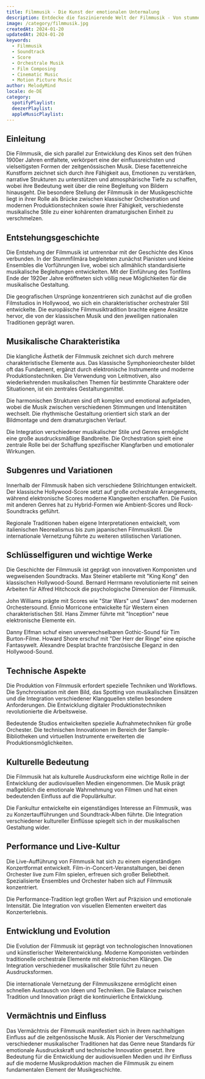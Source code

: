 ```yaml
---
title: Filmmusik - Die Kunst der emotionalen Untermalung
description: Entdecke die faszinierende Welt der Filmmusik - Von stummen Anfängen zum orchestralen Spektakel
image: /category/filmmusik.jpg
createdAt: 2024-01-20
updatedAt: 2024-01-20
keywords:
  - Filmmusik
  - Soundtrack
  - Score
  - Orchestrale Musik
  - Film Composing
  - Cinematic Music
  - Motion Picture Music
author: MelodyMind
locale: de-DE
category:
  spotifyPlaylist: 
  deezerPlaylist: 
  appleMusicPlaylist: 
---
```


## Einleitung

Die Filmmusik, die sich parallel zur Entwicklung des Kinos seit den frühen 1900er Jahren entfaltete, verkörpert eine der einflussreichsten und vielseitigsten Formen der zeitgenössischen Musik. Diese facettenreiche Kunstform zeichnet sich durch ihre Fähigkeit aus, Emotionen zu verstärken, narrative Strukturen zu unterstützen und atmosphärische Tiefe zu schaffen, wobei ihre Bedeutung weit über die reine Begleitung von Bildern hinausgeht. Die besondere Stellung der Filmmusik in der Musikgeschichte liegt in ihrer Rolle als Brücke zwischen klassischer Orchestration und modernen Produktionstechniken sowie ihrer Fähigkeit, verschiedenste musikalische Stile zu einer kohärenten dramaturgischen Einheit zu verschmelzen.

## Entstehungsgeschichte

Die Entstehung der Filmmusik ist untrennbar mit der Geschichte des Kinos verbunden. In der Stummfilmära begleiteten zunächst Pianisten und kleine Ensembles die Vorführungen live, wobei sich allmählich standardisierte musikalische Begleitungen entwickelten. Mit der Einführung des Tonfilms Ende der 1920er Jahre eröffneten sich völlig neue Möglichkeiten für die musikalische Gestaltung.

Die geografischen Ursprünge konzentrieren sich zunächst auf die großen Filmstudios in Hollywood, wo sich ein charakteristischer orchestraler Stil entwickelte. Die europäische Filmmusiktradition brachte eigene Ansätze hervor, die von der klassischen Musik und den jeweiligen nationalen Traditionen geprägt waren.

## Musikalische Charakteristika

Die klangliche Ästhetik der Filmmusik zeichnet sich durch mehrere charakteristische Elemente aus. Das klassische Symphonieorchester bildet oft das Fundament, ergänzt durch elektronische Instrumente und moderne Produktionstechniken. Die Verwendung von Leitmotiven, also wiederkehrenden musikalischen Themen für bestimmte Charaktere oder Situationen, ist ein zentrales Gestaltungsmittel.

Die harmonischen Strukturen sind oft komplex und emotional aufgeladen, wobei die Musik zwischen verschiedenen Stimmungen und Intensitäten wechselt. Die rhythmische Gestaltung orientiert sich stark an der Bildmontage und dem dramaturgischen Verlauf.

Die Integration verschiedener musikalischer Stile und Genres ermöglicht eine große ausdrucksmäßige Bandbreite. Die Orchestration spielt eine zentrale Rolle bei der Schaffung spezifischer Klangfarben und emotionaler Wirkungen.

## Subgenres und Variationen

Innerhalb der Filmmusik haben sich verschiedene Stilrichtungen entwickelt. Der klassische Hollywood-Score setzt auf große orchestrale Arrangements, während elektronische Scores moderne Klangwelten erschaffen. Die Fusion mit anderen Genres hat zu Hybrid-Formen wie Ambient-Scores und Rock-Soundtracks geführt.

Regionale Traditionen haben eigene Interpretationen entwickelt, vom italienischen Neorealismus bis zum japanischen Filmmusikstil. Die internationale Vernetzung führte zu weiteren stilistischen Variationen.

## Schlüsselfiguren und wichtige Werke

Die Geschichte der Filmmusik ist geprägt von innovativen Komponisten und wegweisenden Soundtracks. Max Steiner etablierte mit "King Kong" den klassischen Hollywood-Sound. Bernard Herrmann revolutionierte mit seinen Arbeiten für Alfred Hitchcock die psychologische Dimension der Filmmusik.

John Williams prägte mit Scores wie "Star Wars" und "Jaws" den modernen Orchestersound. Ennio Morricone entwickelte für Western einen charakteristischen Stil. Hans Zimmer führte mit "Inception" neue elektronische Elemente ein.

Danny Elfman schuf einen unverwechselbaren Gothic-Sound für Tim Burton-Filme. Howard Shore erschuf mit "Der Herr der Ringe" eine epische Fantasywelt. Alexandre Desplat brachte französische Eleganz in den Hollywood-Sound.

## Technische Aspekte

Die Produktion von Filmmusik erfordert spezielle Techniken und Workflows. Die Synchronisation mit dem Bild, das Spotting von musikalischen Einsätzen und die Integration verschiedener Klangquellen stellen besondere Anforderungen. Die Entwicklung digitaler Produktionstechniken revolutionierte die Arbeitsweise.

Bedeutende Studios entwickelten spezielle Aufnahmetechniken für große Orchester. Die technischen Innovationen im Bereich der Sample-Bibliotheken und virtuellen Instrumente erweiterten die Produktionsmöglichkeiten.

## Kulturelle Bedeutung

Die Filmmusik hat als kulturelle Ausdrucksform eine wichtige Rolle in der Entwicklung der audiovisuellen Medien eingenommen. Die Musik prägt maßgeblich die emotionale Wahrnehmung von Filmen und hat einen bedeutenden Einfluss auf die Populärkultur.

Die Fankultur entwickelte ein eigenständiges Interesse an Filmmusik, was zu Konzertaufführungen und Soundtrack-Alben führte. Die Integration verschiedener kultureller Einflüsse spiegelt sich in der musikalischen Gestaltung wider.

## Performance und Live-Kultur

Die Live-Aufführung von Filmmusik hat sich zu einem eigenständigen Konzertformat entwickelt. Film-in-Concert-Veranstaltungen, bei denen Orchester live zum Film spielen, erfreuen sich großer Beliebtheit. Spezialisierte Ensembles und Orchester haben sich auf Filmmusik konzentriert.

Die Performance-Tradition legt großen Wert auf Präzision und emotionale Intensität. Die Integration von visuellen Elementen erweitert das Konzerterlebnis.

## Entwicklung und Evolution

Die Evolution der Filmmusik ist geprägt von technologischen Innovationen und künstlerischer Weiterentwicklung. Moderne Komponisten verbinden traditionelle orchestrale Elemente mit elektronischen Klängen. Die Integration verschiedener musikalischer Stile führt zu neuen Ausdrucksformen.

Die internationale Vernetzung der Filmmusikszene ermöglicht einen schnellen Austausch von Ideen und Techniken. Die Balance zwischen Tradition und Innovation prägt die kontinuierliche Entwicklung.

## Vermächtnis und Einfluss

Das Vermächtnis der Filmmusik manifestiert sich in ihrem nachhaltigen Einfluss auf die zeitgenössische Musik. Als Pionier der Verschmelzung verschiedener musikalischer Traditionen hat das Genre neue Standards für emotionale Ausdruckskraft und technische Innovation gesetzt. Ihre Bedeutung für die Entwicklung der audiovisuellen Medien und ihr Einfluss auf die moderne Musikproduktion machen die Filmmusik zu einem fundamentalen Element der Musikgeschichte.
